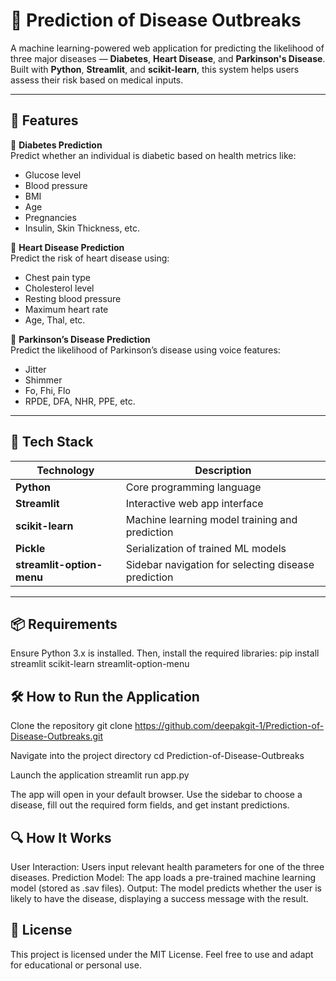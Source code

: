 # 🧠 Prediction of Disease Outbreaks

A machine learning-powered web application for predicting the likelihood of three major diseases — **Diabetes**, **Heart Disease**, and **Parkinson's Disease**. Built with **Python**, **Streamlit**, and **scikit-learn**, this system helps users assess their risk based on medical inputs.

---

## 🚀 Features

🔹 **Diabetes Prediction**  
Predict whether an individual is diabetic based on health metrics like:
- Glucose level
- Blood pressure
- BMI
- Age
- Pregnancies
- Insulin, Skin Thickness, etc.

🔹 **Heart Disease Prediction**  
Predict the risk of heart disease using:
- Chest pain type
- Cholesterol level
- Resting blood pressure
- Maximum heart rate
- Age, Thal, etc.

🔹 **Parkinson’s Disease Prediction**  
Predict the likelihood of Parkinson’s disease using voice features:
- Jitter
- Shimmer
- Fo, Fhi, Flo
- RPDE, DFA, NHR, PPE, etc.

---

## 🧰 Tech Stack

| Technology | Description |
|------------|-------------|
| **Python** | Core programming language |
| **Streamlit** | Interactive web app interface |
| **scikit-learn** | Machine learning model training and prediction |
| **Pickle** | Serialization of trained ML models |
| **streamlit-option-menu** | Sidebar navigation for selecting disease prediction |

---
## 📦 Requirements

Ensure Python 3.x is installed. Then, install the required libraries:
pip install streamlit scikit-learn streamlit-option-menu

## 🛠️ How to Run the Application

Clone the repository
git clone https://github.com/deepakgit-1/Prediction-of-Disease-Outbreaks.git

Navigate into the project directory
cd Prediction-of-Disease-Outbreaks

Launch the application
streamlit run app.py

The app will open in your default browser. Use the sidebar to choose a disease, fill out the required form fields, and get instant predictions.

## 🔍 How It Works
User Interaction: Users input relevant health parameters for one of the three diseases.
Prediction Model: The app loads a pre-trained machine learning model (stored as .sav files).
Output: The model predicts whether the user is likely to have the disease, displaying a success message with the result.


## 📄 License
This project is licensed under the MIT License. Feel free to use and adapt for educational or personal use.


